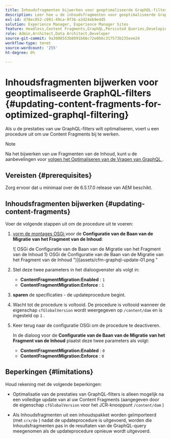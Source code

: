 ```yaml
---
title: Inhoudsfragmenten bijwerken voor geoptimaliseerde GraphQL-filters
description: Leer hoe u de inhoudsfragmenten voor geoptimaliseerde GraphQL-filters in Adobe Experience Manager kunt bijwerken voor levering van inhoud zonder kop.
exl-id: d78ec052-c091-49ca-9f36-a3d24eb9edd5
solution: Experience Manager, Experience Manager Sites
feature: Headless,Content Fragments,GraphQL,Persisted Queries,Developing
role: Admin,Architect,Data Architect,Developer
source-git-commit: 9a3008553b8091b66c72e0b6c317573b235eee24
workflow-type: tm+mt
source-wordcount: '255'
ht-degree: 0%

---
```


# Inhoudsfragmenten bijwerken voor geoptimaliseerde GraphQL-filters {#updating-content-fragments-for-optimized-graphql-filtering}

Als u de prestaties van uw GraphQL-filters wilt optimaliseren, voert u een procedure uit om uw Content Fragments bij te werken.

>[!NOTE]
>
>Na het bijwerken van uw Fragmenten van de Inhoud, kunt u de aanbevelingen voor [ volgen het Optimaliseren van de Vragen van GraphQL ](/help/sites-developing/headless/graphql-api/graphql-optimization.md).

## Vereisten {#prerequisites}

Zorg ervoor dat u minimaal over de 6.5.17.0 release van AEM beschikt.

## Inhoudsfragmenten bijwerken {#updating-content-fragments}

Voer de volgende stappen uit om de procedure uit te voeren:

1. [ vorm de montages OSGi ](/help/sites-deploying/configuring-osgi.md) voor de **Configuratie van de Baan van de Migratie van het Fragment van de Inhoud**:

   ![ OSGi de Configuratie van de Baan van de Migratie van het Fragment van de Inhoud 1} OSGi de Configuratie van de Baan van de Migratie van het Fragment van de Inhoud ")](assets/cfm-graphql-update-01.png "

1. Stel deze twee parameters in het dialoogvenster als volgt in:

   * **ContentFragmentMigration:Enabled** : `1`
   * **ContentFragmentMigration:Enforce** : `1`

1. **sparen** de specificaties - de updateprocedure begint.

1. Wacht tot de procedure is voltooid. De procedure is voltooid wanneer de eigenschap `cfGlobalVersion` wordt weergegeven op `/content/dam` en is ingesteld op `1` .

1. Keer terug naar de configuratie OSGi om de procedure te deactiveren.

   In de dialoog voor de **Configuratie van de Baan van de Migratie van het Fragment van de Inhoud** plaatst deze twee parameters als volgt:

   * **ContentFragmentMigration:Enabled** : `0`
   * **ContentFragmentMigration:Enforce** : `0`

## Beperkingen {#limitations}

Houd rekening met de volgende beperkingen:

* Optimalisatie van de prestaties van GraphQL-filters is alleen mogelijk na een volledige update van al uw Content Fragments (aangegeven door de eigenschap `cfGlobalVersion` voor het JCR-knooppunt `/content/dam` )

* Als Inhoudsfragmenten uit een inhoudspakket worden geïmporteerd (met `crx/de` ) nadat de updateprocedure is uitgevoerd, worden die Inhoudsfragmenten pas in de resultaten van de GraphQL-query meegenomen als de updateprocedure opnieuw wordt uitgevoerd.
